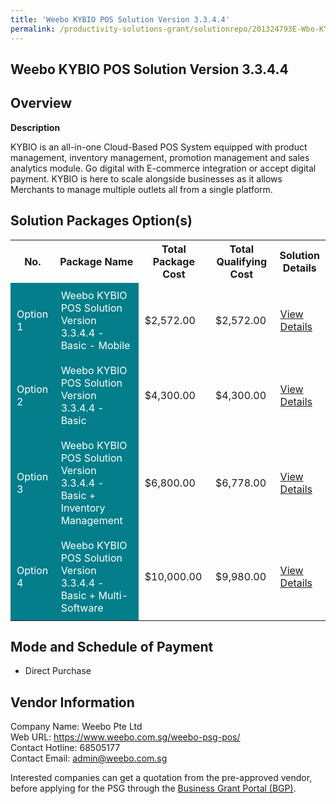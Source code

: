 ```yaml
---
title: 'Weebo KYBIO POS Solution Version 3.3.4.4'
permalink: /productivity-solutions-grant/solutionrepo/201324793E-Wbo-KYBIO-POS-SLN-v-3344-G
---
```


## Weebo KYBIO POS Solution Version 3.3.4.4

## Overview

**Description**

KYBIO is an all-in-one Cloud-Based POS System equipped with product management, inventory management, promotion management and sales analytics module. Go digital with E-commerce integration or accept digital payment. KYBIO is here to scale alongside businesses as it allows Merchants to manage multiple outlets all from a single platform.

## Solution Packages Option(s)

<table>
<tr>
<th><b>No.</b></th>
<th><b>Package Name</b></th>
<th><b>Total Package Cost</b></th>
<th><b>Total Qualifying Cost</b></th>
<th><b>Solution Details</b></th>
</tr>
<tr>
<td style='padding: 10px; background-color: #037E8A; color: #FFFFFF;'>Option 1</td>
<td style='padding: 10px; background-color: #037E8A; color: #FFFFFF;'>Weebo KYBIO POS Solution Version 3.3.4.4 - Basic - Mobile</td>
<td style='padding: 10px;'>$2,572.00</td>
<td style='padding: 10px;'>$2,572.00</td>
<td style='padding: 10px;'><a href='/images/psg/Weebo_Desensitised_Annex_3_040822_Part_1.pdf' target='_blank'>View Details</a></td>
</tr>
<tr>
<td style='padding: 10px; background-color: #037E8A; color: #FFFFFF;'>Option 2</td>
<td style='padding: 10px; background-color: #037E8A; color: #FFFFFF;'>Weebo KYBIO POS Solution Version 3.3.4.4 - Basic</td>
<td style='padding: 10px;'>$4,300.00</td>
<td style='padding: 10px;'>$4,300.00</td>
<td style='padding: 10px;'><a href='/images/psg/Weebo_Desensitised_Annex_3_040822_Part_2.pdf' target='_blank'>View Details</a></td>
</tr>
<tr>
<td style='padding: 10px; background-color: #037E8A; color: #FFFFFF;'>Option 3</td>
<td style='padding: 10px; background-color: #037E8A; color: #FFFFFF;'>Weebo KYBIO POS Solution Version 3.3.4.4 - Basic + Inventory Management</td>
<td style='padding: 10px;'>$6,800.00</td>
<td style='padding: 10px;'>$6,778.00</td>
<td style='padding: 10px;'><a href='/images/psg/Weebo_Desensitised_Annex_3_040822_Part_3.pdf' target='_blank'>View Details</a></td>
</tr>
<tr>
<td style='padding: 10px; background-color: #037E8A; color: #FFFFFF;'>Option 4</td>
<td style='padding: 10px; background-color: #037E8A; color: #FFFFFF;'>Weebo KYBIO POS Solution Version 3.3.4.4 - Basic + Multi-Software</td>
<td style='padding: 10px;'>$10,000.00</td>
<td style='padding: 10px;'>$9,980.00</td>
<td style='padding: 10px;'><a href='/images/psg/Weebo_Desensitised_Annex_3_040822_Part_4.pdf' target='_blank'>View Details</a></td>
</tr>
</table>

## Mode and Schedule of Payment

 - Direct Purchase

## Vendor Information

 Company Name: Weebo Pte Ltd<br>Web URL: https://www.weebo.com.sg/weebo-psg-pos/ <br>Contact Hotline: 68505177 <br>Contact Email: admin@weebo.com.sg <br>

Interested companies can get a quotation from the pre-approved vendor, before applying for the PSG through the <a href='https://www.businessgrants.gov.sg/' target='_blank' rel='noopener'>Business Grant Portal (BGP)</a>.

<script src="/jquery/resize-tables.js"></script>
